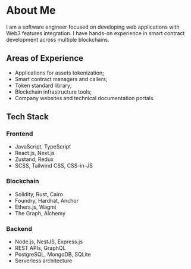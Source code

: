 # About Me

I am a software engineer focused on developing web applications with Web3 features integration. I have hands-on experience in smart contract development across multiple blockchains.

## Areas of Experience

- Applications for assets tokenization;
- Smart contract managers and callers;
- Token standard library;
- Blockchain infrastructure tools;
- Company websites and technical documentation portals.

## Tech Stack

### Frontend
- JavaScript, TypeScript
- React.js, Next.js
- Zustand, Redux
- SCSS, Tailwind CSS, CSS-in-JS

### Blockchain
- Solidity, Rust, Cairo
- Foundry, Hardhat, Anchor
- Ethers.js, Wagmi
- The Graph, Alchemy

### Backend
- Node.js, NestJS, Express.js
- REST APIs, GraphQL
- PostgreSQL, MongoDB, SQLite
- Serverless architecture
